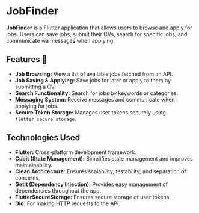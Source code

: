 # JobFinder

**JobFinder** is a Flutter application that allows users to browse and apply for jobs. Users can save jobs, submit their CVs, search for specific jobs, and communicate via messages when applying.

## Features 🎯

- **Job Browsing:** View a list of available jobs fetched from an API.
- **Job Saving & Applying:** Save jobs for later or apply to them by submitting a CV.
- **Search Functionality:** Search for jobs by keywords or categories.
- **Messaging System:** Receive messages and communicate when applying for jobs.
- **Secure Token Storage:** Manages user tokens securely using `flutter_secure_storage`.

## Technologies Used

- **Flutter:** Cross-platform development framework.
- **Cubit (State Management):** Simplifies state management and improves maintainability.
- **Clean Architecture:** Ensures scalability, testability, and separation of concerns.
- **GetIt (Dependency Injection):** Provides easy management of dependencies throughout the app.
- **FlutterSecureStorage:** Ensures secure storage of user tokens.
- **Dio:** For making HTTP requests to the API.

